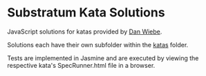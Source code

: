 # Substratum Kata Solutions

JavaScript solutions for katas provided by [Dan Wiebe](https://github.com/dnwiebe/Scala_Katas).

Solutions each have their own subfolder within the [katas](https://github.com/dankelly/substratum_katas/tree/master/katas) folder.

Tests are implemented in Jasmine and are executed by viewing the respective kata's SpecRunner.html file in a browser.
